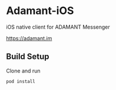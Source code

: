 # Adamant-iOS
iOS native client for ADAMANT Messenger

https://adamant.im

## Build Setup

Clone and run
``` bash
pod install
```
